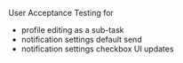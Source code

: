 User Acceptance Testing for 
- profile editing as a sub-task
- notification settings default send
- notification settings checkbox UI updates

